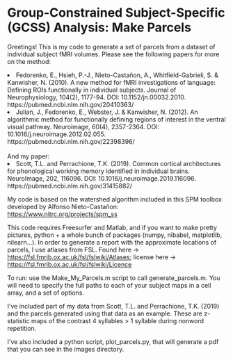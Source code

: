 # Group-Constrained Subject-Specific (GCSS) Analysis: Make Parcels

Greetings! This is my code to generate a set of parcels from a dataset of individual subject fMRI volumes. Please see the following papers for more on the method:

<li>Fedorenko, E., Hsieh, P.-J., Nieto-Castañon, A., Whitfield-Gabrieli, S. & Kanwisher, N. (2010). A new method for fMRI investigations of language: Defining ROIs functionally in individual subjects. Journal of Neurophysiology, 104(2), 1177-94. DOI: 10.1152/jn.00032.2010.<br> https://pubmed.ncbi.nlm.nih.gov/20410363/</li> 
<li>Julian, J., Fedorenko, E., Webster, J. & Kanwisher, N. (2012). An algorithmic method for functionally defining regions of interest in the ventral visual pathway. Neuroimage, 60(4), 2357-2364. DOI: 10.1016/j.neuroimage.2012.02.055.<br> https://pubmed.ncbi.nlm.nih.gov/22398396/</li>
<br>
And my paper: 
<li>Scott, T.L. and Perrachione, T.K. (2019). Common cortical architectures for phonological working memory identified in individual brains. NeuroImage, 202, 116096. DOI: 10.1016/j.neuroimage.2019.116096.<br> https://pubmed.ncbi.nlm.nih.gov/31415882/</li>

My code is based on the watershed algorithm included in this SPM toolbox developed by Alfonso Nieto-Castañon: https://www.nitrc.org/projects/spm_ss


This code requires Freesurfer and Matlab, and if you want to make pretty pictures, python + a whole bunch of packages (numpy, nibabel, matplotlib, nilearn...). In order to generate a report with the approximate locations of parcels, I use atlases from FSL. Found here -> https://fsl.fmrib.ox.ac.uk/fsl/fslwiki/Atlases; license here -> https://fsl.fmrib.ox.ac.uk/fsl/fslwiki/Licence


To run: use the Make_My_Parcels.m script to call generate_parcels.m. You will need to specify the full paths to each of your subject maps in a cell array, and a set of options.


I've included part of my data from Scott, T.L. and Perrachione, T.K. (2019) and the parcels generated using that data as an example. These are z-statistic maps of the contrast 4 syllables > 1 syllable during nonword repetition.


I've also included a python script, plot_parcels.py, that will generate a pdf that you can see in the images directory.
